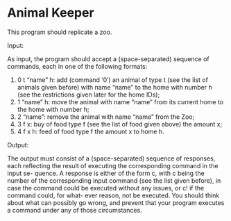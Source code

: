 # Animal Keeper
 This program should replicate a zoo.

Input:

As input, the program should accept a (space-separated) sequence of commands,
each in one of the following formats:
1. 0 t “name” h: add (command ‘0’) an animal of type t (see the list of
animals given before) with name “name” to the home with number h
(see the restrictions given later for the home IDs);
2. 1 “name” h: move the animal with name “name” from its current home
to the home with number h;
3. 2 “name”: remove the animal with name “name” from the Zoo;
4. 3 f x: buy of food type f (see the list of food given above) the amount x;
5. 4 f x h: feed of food type f the amount x to home h.


Output:

The output must consist of a (space-separated) sequence of responses, each
reflecting the result of executing the corresponding command in the input se-
quence. A response is either of the form c, with c being the number of the
corresponding input command (see the list given before), in case the command
could be executed without any issues, or c! if the command could, for what-
ever reason, not be executed. You should think about what can possibly go
wrong, and prevent that your program executes a command under any of those
circumstances.

